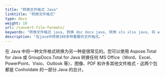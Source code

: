 ```yaml
---
title: "转换文件格式 Java"
linktitle: "转换文件格式"
type: docs
weight: 10
url: /convert-file-formats/
keywords: "转换文件格式 java, 转换 doc docx java, 转换 xls xlsx java, 将 word 转换为 pdf java, 将 PDF 转换为 HTML java, 将 html 转换为 pdf java, 将 docx 转换为 pdf java, 将 xlsx 转换为 pdf java, 将图像转换为 pdf java , 转换 AutoCad java, 将 png 转换为 pdf java"
description: "在java中转换100多种重要的文件格式。"
---
```


在 Java 中将一种文件格式转换为另一种是很常见的。您可以使用 Aspose.Total for Java 或 GroupDocs.Total for Java 转换任何 MS Office（Word、Excel、PowerPoint、Visio、Outlook 等）、图像、PDF 和许多其他文件格式 - 这两个包都是 Conholdate 的一部分.Java 的总计。


